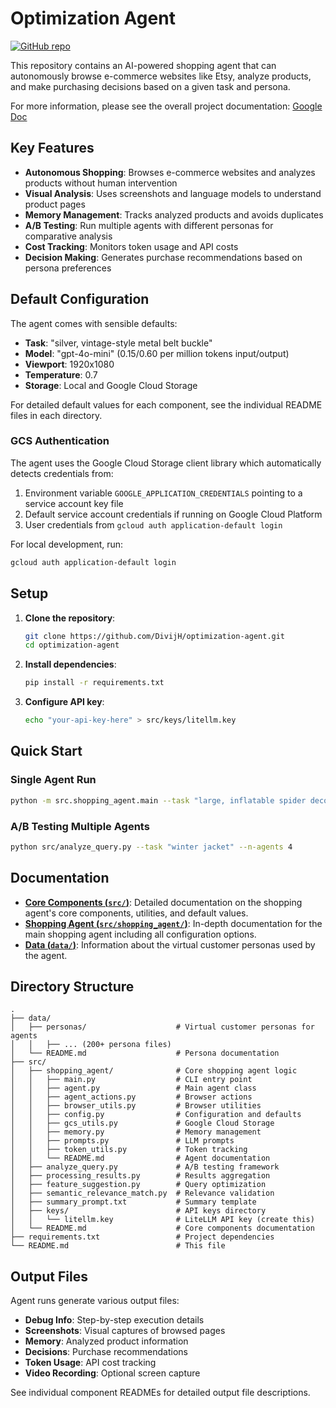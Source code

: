 # Optimization Agent

[![GitHub repo](https://img.shields.io/badge/github-repo-blue?logo=github)](https://github.com/DivijH/optimization-agent)

This repository contains an AI-powered shopping agent that can autonomously browse e-commerce websites like Etsy, analyze products, and make purchasing decisions based on a given task and persona.

For more information, please see the overall project documentation: [Google Doc](https://docs.google.com/document/d/1ORWmq6GQMyoQZR7_b2S9Hs7l2A-e0Ce9f6EKy-pQ69Q/edit?tab=t.0#heading=h.4wbqtehjjc4)

## Key Features

- **Autonomous Shopping**: Browses e-commerce websites and analyzes products without human intervention
- **Visual Analysis**: Uses screenshots and language models to understand product pages
- **Memory Management**: Tracks analyzed products and avoids duplicates
- **A/B Testing**: Run multiple agents with different personas for comparative analysis
- **Cost Tracking**: Monitors token usage and API costs
- **Decision Making**: Generates purchase recommendations based on persona preferences

## Default Configuration

The agent comes with sensible defaults:
- **Task**: "silver, vintage-style metal belt buckle"
- **Model**: "gpt-4o-mini" ($0.15/$0.60 per million tokens input/output)
- **Viewport**: 1920x1080
- **Temperature**: 0.7
- **Storage**: Local and Google Cloud Storage

For detailed default values for each component, see the individual README files in each directory.

### GCS Authentication

The agent uses the Google Cloud Storage client library which automatically detects credentials from:
1. Environment variable `GOOGLE_APPLICATION_CREDENTIALS` pointing to a service account key file
2. Default service account credentials if running on Google Cloud Platform
3. User credentials from `gcloud auth application-default login`

For local development, run:
```bash
gcloud auth application-default login
```

## Setup

1.  **Clone the repository**:
    ```bash
    git clone https://github.com/DivijH/optimization-agent.git
    cd optimization-agent
    ```

2.  **Install dependencies**:
    ```bash
    pip install -r requirements.txt
    ```

3.  **Configure API key**:
    ```bash
    echo "your-api-key-here" > src/keys/litellm.key
    ```

## Quick Start

### Single Agent Run
```bash
python -m src.shopping_agent.main --task "large, inflatable spider decoration for halloween"
```

### A/B Testing Multiple Agents
```bash
python src/analyze_query.py --task "winter jacket" --n-agents 4
```

## Documentation

- **[Core Components (`src/`)](./src/README.md)**: Detailed documentation on the shopping agent's core components, utilities, and default values.
- **[Shopping Agent (`src/shopping_agent/`)](./src/shopping_agent/README.md)**: In-depth documentation for the main shopping agent including all configuration options.
- **[Data (`data/`)](./data/README.md)**: Information about the virtual customer personas used by the agent.

## Directory Structure

```
.
├── data/
│   ├── personas/                    # Virtual customer personas for agents
│   │   ├── ... (200+ persona files)
│   └── README.md                    # Persona documentation
├── src/
│   ├── shopping_agent/              # Core shopping agent logic
│   │   ├── main.py                  # CLI entry point
│   │   ├── agent.py                 # Main agent class
│   │   ├── agent_actions.py         # Browser actions
│   │   ├── browser_utils.py         # Browser utilities
│   │   ├── config.py                # Configuration and defaults
│   │   ├── gcs_utils.py             # Google Cloud Storage
│   │   ├── memory.py                # Memory management
│   │   ├── prompts.py               # LLM prompts
│   │   ├── token_utils.py           # Token tracking
│   │   └── README.md                # Agent documentation
│   ├── analyze_query.py             # A/B testing framework
│   ├── processing_results.py        # Results aggregation
│   ├── feature_suggestion.py        # Query optimization
│   ├── semantic_relevance_match.py  # Relevance validation
│   ├── summary_prompt.txt           # Summary template
│   ├── keys/                        # API keys directory
│   │   └── litellm.key              # LiteLLM API key (create this)
│   └── README.md                    # Core components documentation
├── requirements.txt                 # Project dependencies
└── README.md                        # This file
```

## Output Files

Agent runs generate various output files:
- **Debug Info**: Step-by-step execution details
- **Screenshots**: Visual captures of browsed pages
- **Memory**: Analyzed product information
- **Decisions**: Purchase recommendations
- **Token Usage**: API cost tracking
- **Video Recording**: Optional screen capture

See individual component READMEs for detailed output file descriptions.